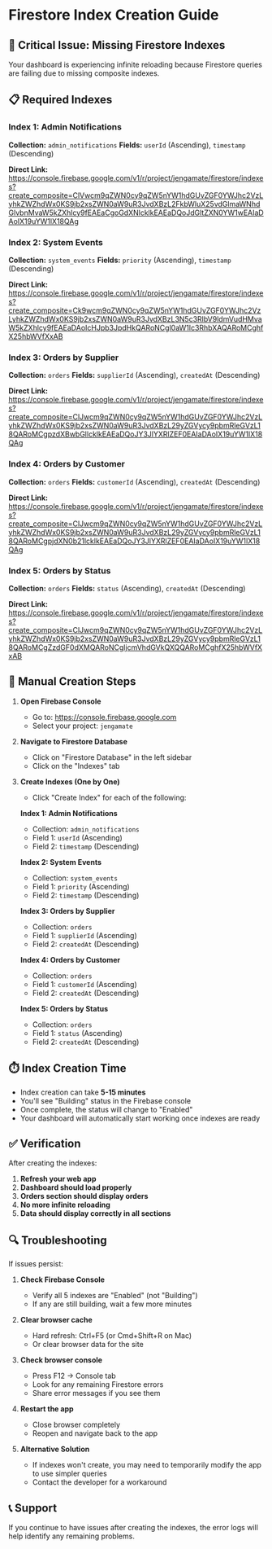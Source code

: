 # Firestore Index Creation Guide

## 🚨 Critical Issue: Missing Firestore Indexes

Your dashboard is experiencing infinite reloading because Firestore queries are failing due to missing composite indexes.

## 📋 Required Indexes

### Index 1: Admin Notifications
**Collection:** `admin_notifications`
**Fields:** `userId` (Ascending), `timestamp` (Descending)

**Direct Link:** https://console.firebase.google.com/v1/r/project/jengamate/firestore/indexes?create_composite=ClVwcm9qZWN0cy9qZW5nYW1hdGUvZGF0YWJhc2VzLyhkZWZhdWx0KS9jb2xsZWN0aW9uR3JvdXBzL2FkbWluX25vdGlmaWNhdGlvbnMvaW5kZXhlcy9fEAEaCgoGdXNlcklkEAEaDQoJdGltZXN0YW1wEAIaDAoIX19uYW1lX18QAg

### Index 2: System Events
**Collection:** `system_events`
**Fields:** `priority` (Ascending), `timestamp` (Descending)

**Direct Link:** https://console.firebase.google.com/v1/r/project/jengamate/firestore/indexes?create_composite=Ck9wcm9qZWN0cy9qZW5nYW1hdGUvZGF0YWJhc2VzLyhkZWZhdWx0KS9jb2xsZWN0aW9uR3JvdXBzL3N5c3RlbV9ldmVudHMvaW5kZXhlcy9fEAEaDAoIcHJpb3JpdHkQARoNCgl0aW1lc3RhbXAQARoMCghfX25hbWVfXxAB

### Index 3: Orders by Supplier
**Collection:** `orders`
**Fields:** `supplierId` (Ascending), `createdAt` (Descending)

**Direct Link:** https://console.firebase.google.com/v1/r/project/jengamate/firestore/indexes?create_composite=ClJwcm9qZWN0cy9qZW5nYW1hdGUvZGF0YWJhc2VzLyhkZWZhdWx0KS9jb2xsZWN0aW9uR3JvdXBzL29yZGVycy9pbmRleGVzL18QARoMCgpzdXBwbGllcklkEAEaDQoJY3JlYXRlZEF0EAIaDAoIX19uYW1lX18QAg

### Index 4: Orders by Customer
**Collection:** `orders`
**Fields:** `customerId` (Ascending), `createdAt` (Descending)

**Direct Link:** https://console.firebase.google.com/v1/r/project/jengamate/firestore/indexes?create_composite=ClJwcm9qZWN0cy9qZW5nYW1hdGUvZGF0YWJhc2VzLyhkZWZhdWx0KS9jb2xsZWN0aW9uR3JvdXBzL29yZGVycy9pbmRleGVzL18QARoMCgpjdXN0b21lcklkEAEaDQoJY3JlYXRlZEF0EAIaDAoIX19uYW1lX18QAg

### Index 5: Orders by Status
**Collection:** `orders`
**Fields:** `status` (Ascending), `createdAt` (Descending)

**Direct Link:** https://console.firebase.google.com/v1/r/project/jengamate/firestore/indexes?create_composite=ClJwcm9qZWN0cy9qZW5nYW1hdGUvZGF0YWJhc2VzLyhkZWZhdWx0KS9jb2xsZWN0aW9uR3JvdXBzL29yZGVycy9pbmRleGVzL18QARoMCgZzdGF0dXMQARoNCgljcmVhdGVkQXQQARoMCghfX25hbWVfXxAB

## 🔧 Manual Creation Steps

1. **Open Firebase Console**
   - Go to: https://console.firebase.google.com
   - Select your project: `jengamate`

2. **Navigate to Firestore Database**
   - Click on "Firestore Database" in the left sidebar
   - Click on the "Indexes" tab

3. **Create Indexes (One by One)**
   - Click "Create Index" for each of the following:

   **Index 1: Admin Notifications**
   - Collection: `admin_notifications`
   - Field 1: `userId` (Ascending)
   - Field 2: `timestamp` (Descending)

   **Index 2: System Events**
   - Collection: `system_events`
   - Field 1: `priority` (Ascending)
   - Field 2: `timestamp` (Descending)

   **Index 3: Orders by Supplier**
   - Collection: `orders`
   - Field 1: `supplierId` (Ascending)
   - Field 2: `createdAt` (Descending)

   **Index 4: Orders by Customer**
   - Collection: `orders`
   - Field 1: `customerId` (Ascending)
   - Field 2: `createdAt` (Descending)

   **Index 5: Orders by Status**
   - Collection: `orders`
   - Field 1: `status` (Ascending)
   - Field 2: `createdAt` (Descending)

## ⏱️ Index Creation Time

- Index creation can take **5-15 minutes**
- You'll see "Building" status in the Firebase console
- Once complete, the status will change to "Enabled"
- Your dashboard will automatically start working once indexes are ready

## ✅ Verification

After creating the indexes:

1. **Refresh your web app**
2. **Dashboard should load properly**
3. **Orders section should display orders**
4. **No more infinite reloading**
5. **Data should display correctly in all sections**

## 🔍 Troubleshooting

If issues persist:

1. **Check Firebase Console**
   - Verify all 5 indexes are "Enabled" (not "Building")
   - If any are still building, wait a few more minutes

2. **Clear browser cache**
   - Hard refresh: Ctrl+F5 (or Cmd+Shift+R on Mac)
   - Or clear browser data for the site

3. **Check browser console**
   - Press F12 → Console tab
   - Look for any remaining Firestore errors
   - Share error messages if you see them

4. **Restart the app**
   - Close browser completely
   - Reopen and navigate back to the app

5. **Alternative Solution**
   - If indexes won't create, you may need to temporarily modify the app to use simpler queries
   - Contact the developer for a workaround

## 📞 Support

If you continue to have issues after creating the indexes, the error logs will help identify any remaining problems.
